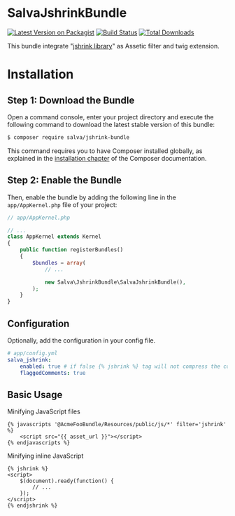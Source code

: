 SalvaJshrinkBundle
==================

[![Latest Version on Packagist](https://img.shields.io/packagist/v/salva/jshrink-bundle.svg)](https://packagist.org/packages/salva/jshrink-bundle)
[![Build Status](https://img.shields.io/travis/nibsirahsieu/SalvaJshrinkBundle.svg?style=flat)](https://travis-ci.org/nibsirahsieu/SalvaJshrinkBundle)
[![Total Downloads](https://img.shields.io/packagist/dt/salva/jshrink-bundle.svg?style=flat)](https://packagist.org/packages/salva/jshrink-bundle)

This bundle integrate "[jshrink library](https://github.com/tedivm/JShrink)" as Assetic filter and twig extension.

Installation
============

Step 1: Download the Bundle
---------------------------

Open a command console, enter your project directory and execute the
following command to download the latest stable version of this bundle:

```bash
$ composer require salva/jshrink-bundle
```

This command requires you to have Composer installed globally, as explained
in the [installation chapter](https://getcomposer.org/doc/00-intro.md)
of the Composer documentation.

Step 2: Enable the Bundle
-------------------------

Then, enable the bundle by adding the following line in the `app/AppKernel.php`
file of your project:

```php
// app/AppKernel.php

// ...
class AppKernel extends Kernel
{
    public function registerBundles()
    {
        $bundles = array(
            // ...

            new Salva\JshrinkBundle\SalvaJshrinkBundle(),
        );
    }
}
```

Configuration
-------------

Optionally, add the configuration in your config file.

```yml
# app/config.yml
salva_jshrink:
    enabled: true # if false {% jshrink %} tag will not compress the content
    flaggedComments: true
```

Basic Usage
-----------

Minifying JavaScript files

```twig
{% javascripts '@AcmeFooBundle/Resources/public/js/*' filter='jshrink' %}
    <script src="{{ asset_url }}"></script>
{% endjavascripts %}
```

Minifying inline JavaScript

```twig
{% jshrink %}
<script>
    $(document).ready(function() {
        // ...
    });
</script>
{% endjshrink %}
```
